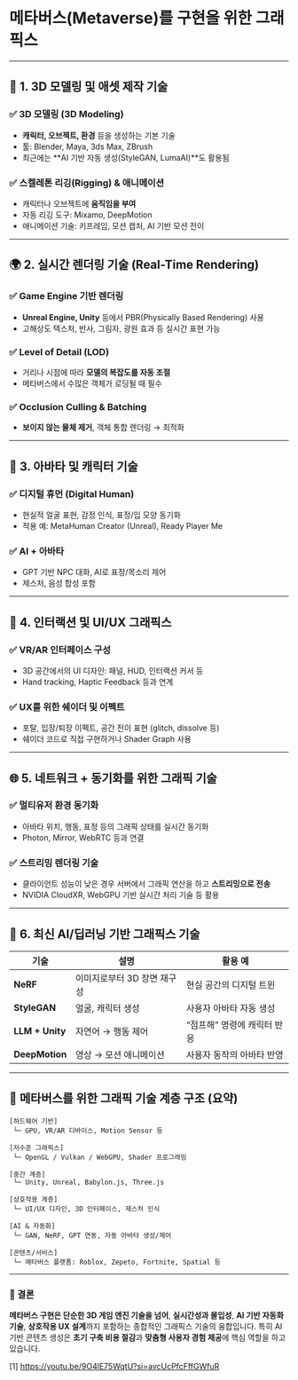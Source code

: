 # 메타버스(Metaverse)를 구현을 위한 그래픽스

---

## 🧠 1. **3D 모델링 및 애셋 제작 기술**

### ✅ **3D 모델링 (3D Modeling)**

* **캐릭터, 오브젝트, 환경** 등을 생성하는 기본 기술
* 툴: Blender, Maya, 3ds Max, ZBrush
* 최근에는 \*\*AI 기반 자동 생성(StyleGAN, LumaAI)\*\*도 활용됨

### ✅ **스켈레톤 리깅(Rigging) & 애니메이션**

* 캐릭터나 오브젝트에 **움직임을 부여**
* 자동 리깅 도구: Mixamo, DeepMotion
* 애니메이션 기술: 키프레임, 모션 캡처, AI 기반 모션 전이

---

## 🌍 2. **실시간 렌더링 기술 (Real-Time Rendering)**

### ✅ **Game Engine 기반 렌더링**

* **Unreal Engine, Unity** 등에서 PBR(Physically Based Rendering) 사용
* 고해상도 텍스처, 반사, 그림자, 광원 효과 등 실시간 표현 가능

### ✅ **Level of Detail (LOD)**

* 거리나 시점에 따라 **모델의 복잡도를 자동 조절**
* 메타버스에서 수많은 객체가 로딩될 때 필수

### ✅ **Occlusion Culling & Batching**

* **보이지 않는 물체 제거**, 객체 통합 렌더링 → 최적화

---

## 💫 3. **아바타 및 캐릭터 기술**

### ✅ **디지털 휴먼 (Digital Human)**

* 현실적 얼굴 표현, 감정 인식, 표정/입 모양 동기화
* 적용 예: MetaHuman Creator (Unreal), Ready Player Me

### ✅ **AI + 아바타**

* GPT 기반 NPC 대화, AI로 표정/목소리 제어
* 제스처, 음성 합성 포함

---

## 🧠 4. **인터랙션 및 UI/UX 그래픽스**

### ✅ **VR/AR 인터페이스 구성**

* 3D 공간에서의 UI 디자인: 패널, HUD, 인터랙션 커서 등
* Hand tracking, Haptic Feedback 등과 연계

### ✅ **UX를 위한 쉐이더 및 이펙트**

* 포탈, 입장/퇴장 이펙트, 공간 전이 표현 (glitch, dissolve 등)
* 쉐이더 코드로 직접 구현하거나 Shader Graph 사용

---

## 🌐 5. **네트워크 + 동기화를 위한 그래픽 기술**

### ✅ **멀티유저 환경 동기화**

* 아바타 위치, 행동, 표정 등의 그래픽 상태를 실시간 동기화
* Photon, Mirror, WebRTC 등과 연결

### ✅ **스트리밍 렌더링 기술**

* 클라이언트 성능이 낮은 경우 서버에서 그래픽 연산을 하고 **스트리밍으로 전송**
* NVIDIA CloudXR, WebGPU 기반 실시간 처리 기술 등 활용

---

## 🧬 6. **최신 AI/딥러닝 기반 그래픽스 기술**

| 기술              | 설명               | 활용 예             |
| --------------- | ---------------- | ---------------- |
| **NeRF**        | 이미지로부터 3D 장면 재구성 | 현실 공간의 디지털 트윈    |
| **StyleGAN**    | 얼굴, 캐릭터 생성       | 사용자 아바타 자동 생성    |
| **LLM + Unity** | 자연어 → 행동 제어      | “점프해” 명령에 캐릭터 반응 |
| **DeepMotion**  | 영상 → 모션 애니메이션    | 사용자 동작의 아바타 반영   |

---

## 📌 메타버스를 위한 그래픽 기술 계층 구조 (요약)

```plaintext
[하드웨어 기반]
 └─ GPU, VR/AR 디바이스, Motion Sensor 등

[저수준 그래픽스]
 └─ OpenGL / Vulkan / WebGPU, Shader 프로그래밍

[중간 계층]
 └─ Unity, Unreal, Babylon.js, Three.js

[상호작용 계층]
 └─ UI/UX 디자인, 3D 인터페이스, 제스처 인식

[AI & 자동화]
 └─ GAN, NeRF, GPT 연동, 자동 아바타 생성/제어

[콘텐츠/서비스]
 └─ 메타버스 플랫폼: Roblox, Zepeto, Fortnite, Spatial 등
```

---

### 🏁 결론

**메타버스 구현은 단순한 3D 게임 엔진 기술을 넘어**, **실시간성과 몰입성**, **AI 기반 자동화 기술**, **상호작용 UX 설계**까지 포함하는 종합적인 그래픽스 기술의 융합입니다. 특히 AI 기반 콘텐츠 생성은 **초기 구축 비용 절감**과 **맞춤형 사용자 경험 제공**에 핵심 역할을 하고 있습니다.

[1] https://youtu.be/9O4lE75WqtU?si=avcUcPfcFffGWfuR
